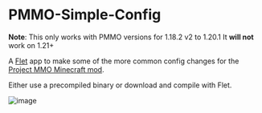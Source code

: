 # PMMO-Simple-Config
**Note**: This only works with PMMO versions for 1.18.2 v2 to 1.20.1 
It **will not** work on 1.21+

A [Flet](https://flet.dev/) app to make some of the more common config changes for the [Project MMO Minecraft mod](https://github.com/Caltinor/Project-MMO-2.0/).

Either use a precompiled binary or download and compile with Flet.

![image](https://github.com/SomewhatDamaged/PMMO-Simple-Config/assets/6394544/039d3dd2-2fcb-4c37-a03b-826628b50e28)

